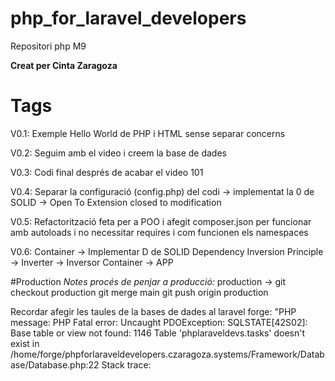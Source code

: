 # php_for_laravel_developers
Repositori php M9

**Creat per Cinta Zaragoza** 


# Tags
V0.1: Exemple Hello World de PHP i HTML sense separar concerns 

V0.2: Seguim amb el video i creem la base de dades

V0.3: Codi final després de acabar el video 101

V0.4: Separar la configuració (config.php) del codi -> implementat la 0 de SOLID -> Open To Extension closed to modification

V0.5: Refactorització feta per a POO i afegit composer.json per funcionar amb autoloads i no necessitar requires i com funcionen els namespaces

V0.6: Container -> Implementar D de SOLID Dependency Inversion Principle -> Inverter -> Inversor Container -> APP  



#Production
*Notes procés de penjar a producció:*
production ->  git checkout production
                git merge main
                git push origin production

Recordar afegir les taules de la  bases de dades al laravel forge:
"PHP message: PHP Fatal error:  Uncaught PDOException: SQLSTATE[42S02]: Base table or view not found: 1146 Table 'phplaraveldevs.tasks' doesn't exist in /home/forge/phpforlaraveldevelopers.czaragoza.systems/Framework/Database/Database.php:22
Stack trace:
